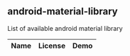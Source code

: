 ## android-material-library
List of available android material library

Name | License | Demo
--- | --- | ---

